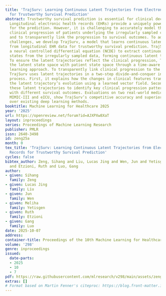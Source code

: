```yaml
---
title: 'TrajSurv: Learning Continuous Latent Trajectories from Electronic Health Records
  for Trustworthy Survival Prediction'
abstract: Trustworthy survival prediction is essential for clinical decision making.
  Longitudinal electronic health records (EHRs) provide a uniquely powerful opportunity
  for the prediction. However, it is challenging to accurately model the continuous
  clinical progression of patients underlying the irregularly sampled clinical features
  and to transparently link the progression to survival outcomes. To address these
  challenges, we develop TrajSurv, a model that learns continuous latent trajectories
  from longitudinal EHR data for trustworthy survival prediction. TrajSurv employs
  a neural controlled differential equation (NCDE) to extract continuous-time latent
  states from the irregularly sampled data, forming continuous latent trajectories.
  To ensure the latent trajectories reflect the clinical progression, TrajSurv aligns
  the latent state space with patient state space through a time-aware contrastive
  learning approach. To transparently link clinical progression to the survival outcome,
  TrajSurv uses latent trajectories in a two-step divide-and-conquer interpretation
  process. First, it explains how the changes in clinical features translate into
  the latent trajectory’s evolution using a learned vector field. Second, it clusters
  these latent trajectories to identify key clinical progression patterns associated
  with different survival outcomes. Evaluations on two real-world medical datasets,
  MIMIC-III and eICU, show TrajSurv’s competitive accuracy and superior transparency
  over existing deep learning methods.
booktitle: Machine Learning for Healthcare 2025
year: '2025'
url: https://openreview.net/forum?id=AJXPXw8XaT
layout: inproceedings
series: Proceedings of Machine Learning Research
publisher: PMLR
issn: 2640-3498
id: zeng25a
month: 0
tex_title: 'TrajSurv: Learning Continuous Latent Trajectories from Electronic Health
  Records for Trustworthy Survival Prediction'
cycles: false
bibtex_author: Zeng, Sihang and Liu, Lucas Jing and Wen, Jun and Yetisgen, Meliha
  and Etzioni, Ruth and Luo, Gang
author:
- given: Sihang
  family: Zeng
- given: Lucas Jing
  family: Liu
- given: Jun
  family: Wen
- given: Meliha
  family: Yetisgen
- given: Ruth
  family: Etzioni
- given: Gang
  family: Luo
date: 2025-10-07
address:
container-title: Proceedings of the 10th Machine Learning for Healthcare Conference
volume: '298'
genre: inproceedings
issued:
  date-parts:
  - 2025
  - 10
  - 7
pdf: https://raw.githubusercontent.com/mlresearch/v298/main/assets/zeng25a/zeng25a.pdf
extras: []
# Format based on Martin Fenner's citeproc: https://blog.front-matter.io/posts/citeproc-yaml-for-bibliographies/
---
```

